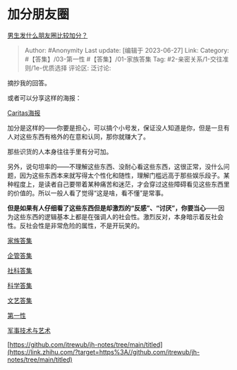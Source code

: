 # 加分朋友圈
[男生发什么朋友圈比较加分？](https://www.zhihu.com/question/334704725/answer/3091763181)

> Author: #Anonymity
> Last update: [编辑于 2023-06-27]
> Link:
> Category: #【答集】/03-第一性 #【答集】/01-家族答集
> Tag: #2-亲密关系/1-交往准则/1e-优质选择
> 评论区:
> 泛讨论:

摘抄我的回答。

或者可以分享这样的海报：

[Caritas海报](https://www.zhihu.com/collection/912958376)

加分是这样的——你要是担心，可以搞个小号发，保证没人知道是你，但是一旦有人对这些东西有格外的在意和认同，那你就赚大了。

那些识货的人本身往往手里有分可加。

另外，说句坦率的——不理解这些东西、没耐心看这些东西，这很正常，没什么问题，因为这些东西本来就写得太个性化和随性，理解门槛远高于那些娱乐段子。某种程度上，是读者自己要带着某种痛苦和迷茫，才会穿过这些障碍看见这些东西里的价值的。所以一般人看了觉得“这是啥，看不懂”是常事。

**但是如果有人仔细看了这些东西但是却激烈的“反感”、“讨厌”，你要当心**——因为这些东西的逻辑基本上都是在强调人的社会性。激烈反对，本身暗示着反社会性。反社会性是非常危险的属性，不是开玩笑的。

[家族答集](https://zhihu.com/collection/378738313)

[企管答集](https://zhihu.com/collection/378738376)

[社科答集](https://zhihu.com/collection/304176992)

[科学答集](https://zhihu.com/collection/304168613)

[文艺答集](https://zhihu.com/collection/304177043)

[第一性](https://zhihu.com/collection/369876193)

[军事技术与艺术](https://zhihu.com/collection/373157508)

[https://github.com/itrewub/jh-notes/tree/main/titled](https://link.zhihu.com/?target=https%3A//github.com/itrewub/jh-notes/tree/main/titled)
